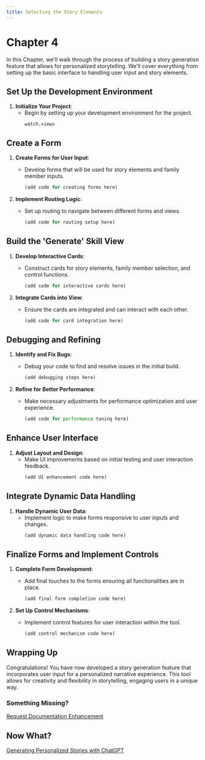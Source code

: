 ```yaml
---
title: Selecting the Story Elements
---
```

# Chapter 4
In this Chapter, we'll walk through the process of building a story generation feature that allows for personalized storytelling. We'll cover everything from setting up the basic interface to handling user input and story elements.

## Set Up the Development Environment

1. **Initialize Your Project**:
   - Begin by setting up your development environment for the project.
     ```shell
     watch.views
     ```

## Create a Form

1. **Create Forms for User Input**:
   - Develop forms that will be used for story elements and family member inputs.
     ```ts
     (add code for creating forms here)
     ```

2. **Implement Routing Logic**:
   - Set up routing to navigate between different forms and views.
     ```ts
     (add code for routing setup here)
     ```

## Build the 'Generate' Skill View

1. **Develop Interactive Cards**:
   - Construct cards for story elements, family member selection, and control functions.
     ```ts
     (add code for interactive cards here)
     ```

2. **Integrate Cards into View**:
   - Ensure the cards are integrated and can interact with each other.
     ```ts
     (add code for card integration here)
     ```

## Debugging and Refining

1. **Identify and Fix Bugs**:
   - Debug your code to find and resolve issues in the initial build.
     ```ts
     (add debugging steps here)
     ```

2. **Refine for Better Performance**:
   - Make necessary adjustments for performance optimization and user experience.
     ```ts
     (add code for performance tuning here)
     ```

## Enhance User Interface

1. **Adjust Layout and Design**:
   - Make UI improvements based on initial testing and user interaction feedback.
     ```ts
     (add UI enhancement code here)
     ```

## Integrate Dynamic Data Handling

1. **Handle Dynamic User Data**:
   - Implement logic to make forms responsive to user inputs and changes.
     ```ts
     (add dynamic data handling code here)
     ```

## Finalize Forms and Implement Controls

1. **Complete Form Development**:
   - Add final touches to the forms ensuring all functionalities are in place.
     ```ts
     (add final form completion code here)
     ```

2. **Set Up Control Mechanisms**:
   - Implement control features for user interaction within the tool.
     ```ts
     (add control mechanism code here)
     ```

## Wrapping Up

Congratulations! You have now developed a story generation feature that incorporates user input for a personalized narrative experience. This tool allows for creativity and flexibility in storytelling, engaging users in a unique way.

### Something Missing?

<div class="grid-buttons">
    <a class="btn" href="https://forms.gle/2ZMtwUxg1egV8sHT8">Request Documentation Enhancement</a>
</div>

## Now What?

<div class="grid-buttons">
    <a class="btn" href="{{ '/training/personalized-stories/' | url }}">Generating Personalized Stories with ChatGPT</a>
</div>